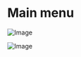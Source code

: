 # Main menu

![Image](https://psv4.userapi.com/c536132/u224716642/docs/d17/efecf7def48c/1.png?extra=DWHoyj8LQKB10hAacD3g96ARzyh5OXK1I3J3uiFklBaYT-KjcB_u5Hyu4PY11YXGRRANE2Z6TBTOFLxVyA9X12lrvPMBtmFePAtr3sakAeCEcZ2fmRdN5nznff45AjA9z532rH1xUnIxwA9u6ayX5NA_)

![Image](https://psv4.userapi.com/c536132/u224716642/docs/d35/4c93f0939b1f/2.png?extra=aAFvz2sLdd6mn36iLZOz6WUtnbaYdyjgIEsFDzqZsYDVUzxUT88fPEyN5SF6HL-dXKUAxaFqjUcH2uH_rnaqSZIdOIADZAu7P46-T1ceSv017AD6d-GVteNZak1_6cV8e9AH3FpUeltVye45dEVeJChU)
